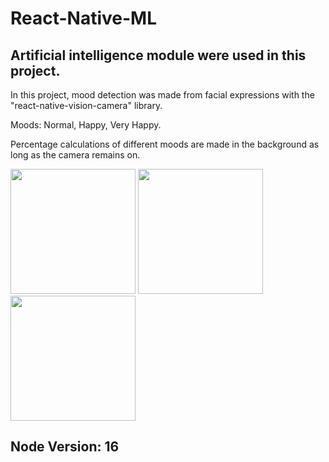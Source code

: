 # React-Native-ML

## Artificial intelligence module were used in this project.

In this project, mood detection was made from facial expressions with the "react-native-vision-camera" library.

Moods: Normal, Happy, Very Happy.

Percentage calculations of different moods are made in the background as long as the camera remains on.

<img src="https://user-images.githubusercontent.com/114703201/215697616-7184e476-b67b-4c45-a2ee-bb7494d3e8f0.jpeg" width="200">

<img src="https://user-images.githubusercontent.com/114703201/215697643-b63cafc1-8698-4a2e-8268-ffe998ecb6c1.jpeg" width="200">

<img src="https://user-images.githubusercontent.com/114703201/215697669-90c0142c-903f-4dd8-bb75-e9be83057806.jpeg" width="200">

## Node Version: 16

